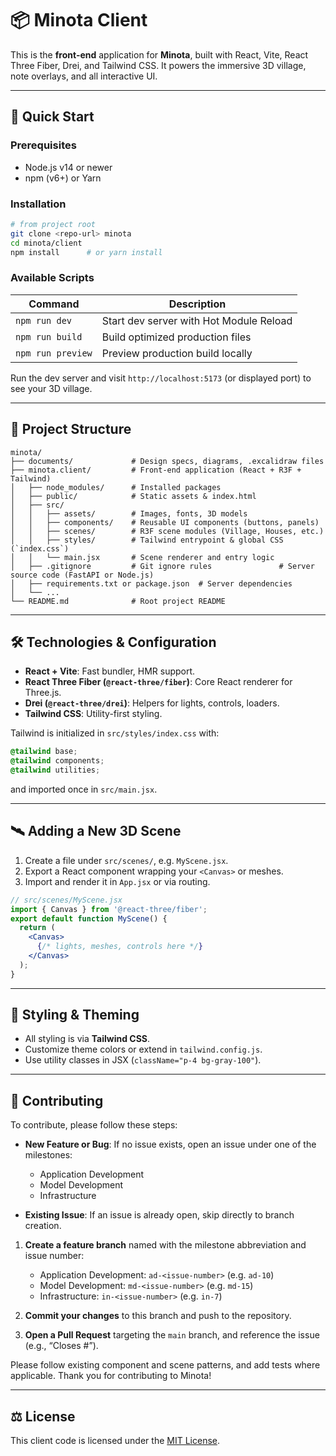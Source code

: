 # 📦 Minota Client

This is the **front‑end** application for **Minota**, built with React, Vite, React Three Fiber, Drei, and Tailwind CSS. It powers the immersive 3D village, note overlays, and all interactive UI.

---

## 🚀 Quick Start

### Prerequisites

* Node.js v14 or newer
* npm (v6+) or Yarn

### Installation

```bash
# from project root
git clone <repo-url> minota
cd minota/client
npm install      # or yarn install
```

### Available Scripts

| Command           | Description                             |
| ----------------- | --------------------------------------- |
| `npm run dev`     | Start dev server with Hot Module Reload |
| `npm run build`   | Build optimized production files        |
| `npm run preview` | Preview production build locally        |

Run the dev server and visit `http://localhost:5173` (or displayed port) to see your 3D village.

---

## 📁 Project Structure

```plaintext
minota/
├── documents/             # Design specs, diagrams, .excalidraw files
├── minota.client/         # Front-end application (React + R3F + Tailwind)
│   ├── node_modules/      # Installed packages
│   ├── public/            # Static assets & index.html
│   ├── src/
│   │   ├── assets/        # Images, fonts, 3D models
│   │   ├── components/    # Reusable UI components (buttons, panels)
│   │   ├── scenes/        # R3F scene modules (Village, Houses, etc.)
│   │   ├── styles/        # Tailwind entrypoint & global CSS (`index.css`)
│   │   └── main.jsx       # Scene renderer and entry logic
│   ├── .gitignore         # Git ignore rules               # Server source code (FastAPI or Node.js)
│   ├── requirements.txt or package.json  # Server dependencies
│   └── ...
└── README.md              # Root project README
```

---

## 🛠️ Technologies & Configuration

* **React + Vite**: Fast bundler, HMR support.
* **React Three Fiber (`@react-three/fiber`)**: Core React renderer for Three.js.
* **Drei (`@react-three/drei`)**: Helpers for lights, controls, loaders.
* **Tailwind CSS**: Utility-first styling.

Tailwind is initialized in `src/styles/index.css` with:

```css
@tailwind base;
@tailwind components;
@tailwind utilities;
```

and imported once in `src/main.jsx`.

---

## 🛰️ Adding a New 3D Scene

1. Create a file under `src/scenes/`, e.g. `MyScene.jsx`.
2. Export a React component wrapping your `<Canvas>` or meshes.
3. Import and render it in `App.jsx` or via routing.

```jsx
// src/scenes/MyScene.jsx
import { Canvas } from '@react-three/fiber';
export default function MyScene() {
  return (
    <Canvas>
      {/* lights, meshes, controls here */}
    </Canvas>
  );
}
```

---

## 🎨 Styling & Theming

* All styling is via **Tailwind CSS**.
* Customize theme colors or extend in `tailwind.config.js`.
* Use utility classes in JSX (`className="p-4 bg-gray-100"`).

---

## 🤝 Contributing

To contribute, please follow these steps:

* **New Feature or Bug**: If no issue exists, open an issue under one of the milestones:

  * Application Development
  * Model Development
  * Infrastructure

* **Existing Issue**: If an issue is already open, skip directly to branch creation.

1. **Create a feature branch** named with the milestone abbreviation and issue number:

   * Application Development: `ad-<issue-number>` (e.g. `ad-10`)
   * Model Development: `md-<issue-number>` (e.g. `md-15`)
   * Infrastructure: `in-<issue-number>` (e.g. `in-7`)
2. **Commit your changes** to this branch and push to the repository.
3. **Open a Pull Request** targeting the `main` branch, and reference the issue (e.g., “Closes #<issue-number>”).

Please follow existing component and scene patterns, and add tests where applicable. Thank you for contributing to Minota!

---

## ⚖️ License

This client code is licensed under the [MIT License](LICENSE).



